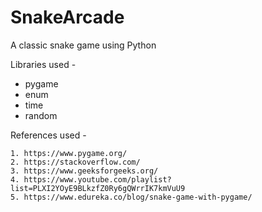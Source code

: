 # SnakeArcade
A classic snake game using Python

Libraries used - 
* pygame
* enum
* time
* random


References used - 

	1. https://www.pygame.org/
	2. https://stackoverflow.com/
	3. https://www.geeksforgeeks.org/
	4. https://www.youtube.com/playlist?list=PLXI2YOyE9BLkzfZ0Ry6gQWrrIK7kmVuU9
	5. https://www.edureka.co/blog/snake-game-with-pygame/

